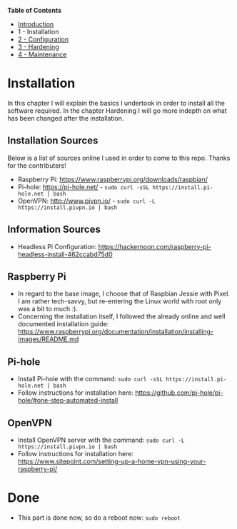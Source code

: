 **Table of Contents**
- [Introduction](https://github.com/teusink/Home-Security-by-Pi/blob/master/README.md)
- 1 - Installation
- [2 - Configuration](https://github.com/teusink/Home-Security-by-Pi/blob/master/2-Configuration.md)
- [3 - Hardening](https://github.com/teusink/Home-Security-by-Pi/blob/master/3-Hardening.md)
- [4 - Maintenance](https://github.com/teusink/Home-Security-by-Pi/blob/master/4-Maintenance.md)

# Installation
In this chapter I will explain the basics I undertook in order to install all the software required. In the chapter Hardening I will go more indepth on what has been changed after the installation.

## Installation Sources
Below is a list of sources online I used in order to come to this repo. Thanks for the contributers!
- Raspberry Pi: https://www.raspberrypi.org/downloads/raspbian/
- Pi-hole: https://pi-hole.net/ - `sudo curl -sSL https://install.pi-hole.net | bash`
- OpenVPN: http://www.pivpn.io/ - `sudo curl -L https://install.pivpn.io | bash`

## Information Sources
- Headless Pi Configuration: https://hackernoon.com/raspberry-pi-headless-install-462ccabd75d0

## Raspberry Pi
- In regard to the base image, I choose that of Raspbian Jessie with Pixel. I am rather tech-savvy, but re-entering the Linux world with root only was a bit to much :).
- Concerning the installation itself, I followed the already online and well documented installation guide: https://www.raspberrypi.org/documentation/installation/installing-images/README.md

## Pi-hole
- Install Pi-hole with the command: `sudo curl -sSL https://install.pi-hole.net | bash`
- Follow instructions for installation here: https://github.com/pi-hole/pi-hole/#one-step-automated-install

## OpenVPN
- Install OpenVPN server with the command: `sudo curl -L https://install.pivpn.io | bash`
- Follow instructions for installation here: https://www.sitepoint.com/setting-up-a-home-vpn-using-your-raspberry-pi/

# Done
- This part is done now, so do a reboot now: `sudo reboot`
